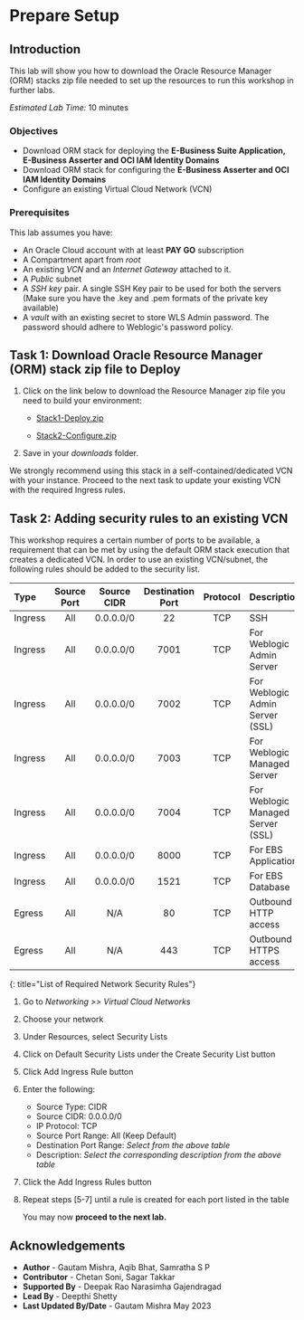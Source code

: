# Prepare Setup

## Introduction
This lab will show you how to download the Oracle Resource Manager (ORM) stacks zip file needed to set up the resources to run this workshop in further labs.

*Estimated Lab Time:* 10 minutes

### Objectives
-   Download ORM stack for deploying the **E-Business Suite Application, E-Business Asserter and OCI IAM Identity Domains**
-   Download ORM stack for configuring the **E-Business Asserter and OCI IAM Identity Domains**
-   Configure an existing Virtual Cloud Network (VCN)

### Prerequisites
This lab assumes you have:
- An Oracle Cloud account with at least **PAY GO** subscription
- A Compartment apart from *root*
- An existing *VCN* and an *Internet Gateway* attached to it.
- A *Public* subnet
- A *SSH key* pair. A single SSH Key pair to be used for both the servers (Make sure you have the .key and .pem formats of the private key available)
- A *vault* with an existing secret to store WLS Admin password. The password should adhere to Weblogic's password policy.

## Task 1: Download Oracle Resource Manager (ORM) stack zip file to Deploy 
1.  Click on the link below to download the Resource Manager zip file you need to build your environment:

    - [Stack1-Deploy.zip](https://objectstorage.us-ashburn-1.oraclecloud.com/n/id3kvohtwgjy/b/LIveLab/o/Stack1-Deploy.zip)
	
	- [Stack2-Configure.zip](https://objectstorage.us-ashburn-1.oraclecloud.com/n/id3kvohtwgjy/b/LIveLab/o/Stack2-Configure.zip)

2.  Save in your *downloads* folder.

We strongly recommend using this stack in a self-contained/dedicated VCN with your instance. Proceed to the next task to update your existing VCN with the required Ingress rules.

## Task 2: Adding security rules to an existing VCN

This workshop requires a certain number of ports to be available, a requirement that can be met by using the default ORM stack execution that creates a dedicated VCN. In order to use an existing VCN/subnet, the following rules should be added to the security list.

| Type           | Source Port    | Source CIDR | Destination Port | Protocol | Description                           |
| :-----------   |   :--------:   |  :--------: |    :----------:  | :----:   | :------------------------------------ |
| Ingress        | All            | 0.0.0.0/0   | 22               | TCP      | SSH                                   |
| Ingress        | All            | 0.0.0.0/0   | 7001             | TCP      | For Weblogic Admin Server             |
| Ingress        | All            | 0.0.0.0/0   | 7002             | TCP      | For Weblogic Admin Server (SSL)       |
| Ingress        | All            | 0.0.0.0/0   | 7003             | TCP      | For Weblogic Managed Server           |
| Ingress        | All            | 0.0.0.0/0   | 7004             | TCP      | For Weblogic Managed Server (SSL)     |
| Ingress        | All            | 0.0.0.0/0   | 8000             | TCP      | For EBS Application                   |
| Ingress        | All            | 0.0.0.0/0   | 1521             | TCP      | For EBS Database                      |
| Egress         | All            | N/A         | 80               | TCP      | Outbound HTTP access                  |
| Egress         | All            | N/A         | 443              | TCP      | Outbound HTTPS access                 |
{: title="List of Required Network Security Rules"}

<!-- **Notes**: This next table is for reference and should be adapted for the workshop. If optional rules are needed as shown in the example below, then uncomment it and add those optional rules. The first entry is just for illustration and may not fit your workshop -->

<!--
| Type           | Source Port    | Source CIDR | Destination Port | Protocol | Description                           |
| :-----------   |   :--------:   |  :--------: |    :----------:  | :----:   | :------------------------------------ |
| Ingress        | All            | 0.0.0.0/0   | 443               | TCP     | e.g. Remote access for web app        |
{: title="List of Optional Network Security Rules"}
-->

1.  Go to *Networking >> Virtual Cloud Networks*
2.  Choose your network
3.  Under Resources, select Security Lists
4.  Click on Default Security Lists under the Create Security List button
5.  Click Add Ingress Rule button
6.  Enter the following:  
    - Source Type: CIDR
    - Source CIDR: 0.0.0.0/0
    - IP Protocol: TCP
    - Source Port Range: All (Keep Default)
    - Destination Port Range: *Select from the above table*
    - Description: *Select the corresponding description from the above table*
7.  Click the Add Ingress Rules button
8. Repeat steps [5-7] until a rule is created for each port listed in the table

    You may now **proceed to the next lab.**

## Acknowledgements
* **Author** - Gautam Mishra, Aqib Bhat, Samratha S P
* **Contributor** - Chetan Soni, Sagar Takkar
* **Supported By** - Deepak Rao Narasimha Gajendragad
* **Lead By** - Deepthi Shetty 
* **Last Updated By/Date** - Gautam Mishra May 2023
